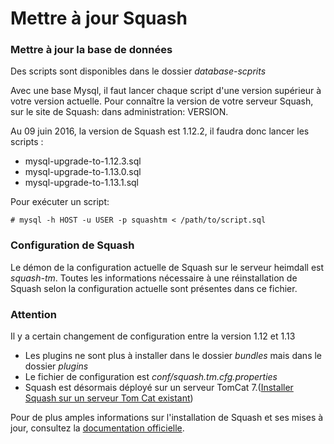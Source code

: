 # Mettre à jour Squash
### Mettre à jour la base de données
Des scripts sont disponibles dans le dossier *database-scprits*

Avec une base Mysql, il faut lancer chaque script d'une version supérieur à votre version actuelle.
Pour connaître la version de votre serveur Squash, sur le site de Squash: dans administration: VERSION.

Au 09 juin 2016, la version de Squash est 1.12.2, il faudra donc lancer les scripts :
- mysql-upgrade-to-1.12.3.sql
- mysql-upgrade-to-1.13.0.sql
- mysql-upgrade-to-1.13.1.sql

Pour exécuter un script:
```
# mysql -h HOST -u USER -p squashtm < /path/to/script.sql 
```


### Configuration de Squash
Le démon de la configuration actuelle de Squash sur le serveur heimdall est *squash-tm*.
Toutes les informations nécessaire à une réinstallation de Squash selon la configuration actuelle sont présentes dans ce fichier.


### Attention
Il y a certain changement de configuration entre la version 1.12 et 1.13
- Les plugins ne sont plus à installer dans le dossier *bundles* mais dans le dossier *plugins*
- Le fichier de configuration est *conf/squash.tm.cfg.properties*
- Squash est désormais déployé sur un serveur TomCat 7.([Installer Squash sur un serveur Tom Cat existant](https://sites.google.com/a/henix.fr/wiki-squash-tm/installation-and-exploitation-guide/2---installation-of-squash-tm/2-08-deploy-squash-tm-in-tomcat))

Pour de plus amples informations sur l'installation de Squash et ses mises à jour, consultez la [documentation officielle](https://sites.google.com/a/henix.fr/wiki-squash-tm/installation-and-exploitation-guide/2---installation-of-squash-tm).
